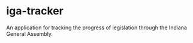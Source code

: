 # iga-tracker
An application for tracking the progress of legislation through the Indiana General Assembly.
